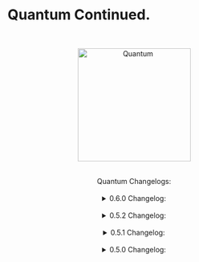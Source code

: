 # Quantum Continued.
<div align="center">
  <br />
  <p>
    <a href="https://discord.gg/Qet7KXxRZj"><img src="https://github.com/fan4145/quantum-client/blob/main/src/main/resources/Quantum.png?raw=true" width="225" alt="Quantum" /></a>
  </p>
  <br />
Quantum Changelogs: <br> <br>
  
  <details> <br>
  <summary>0.6.0 Changelog:</summary> <br>
 Added tracers - derpyjibs <br>
 HUGE code cleanup. - Perry. <br>
 added autofish - derpyjibs & noat <br>
 bad stashlogger - derpyjibs & noat <br>
 added velocity <br>
-Added jesus <br>
-Added mobowner (wip) <br>
-Added control efly (wip) <br>
-Added stashlogger (wip)<br>
-Added tracers <br>
-Added tracjectories <br>
-Added autoreconnect <br>
-Added autolog <br>
-Added automine (wip) <br>
-Added yaw (wip) <br>


</details> <br>


<details> <br>
  <summary>0.5.2 Changelog:</summary> <br>
Changed RPC to 0.5.2. -derpyjibs and noat. <br>
Added snine mode. -noat. <br>
Fixed FakePlayer. -derpy and noat. <br>
Fixed VisualRange. -derpy and noat. <br>
Added Strafe that doesn't work. -derpy and noat. <br>
Fixed a lot of possible crashes. -perry. <br>
Import Cleanup. -perry. <br>
AntiHunger. -perry. <br>
Cleaned up modules. -perry. <br>
Sexy Readme update. -perry. <br>
CSGO Watermark - noat. (don't grammar police me please) <br>
EntityNotifier. -perry. <br>
yPort/Vanilla Speed. -perry. <br>
NoteBot. -perry. <br>
ShulkerAura -pasted on behalf of TuxISCool <br>
</details> <br>

<details> <br>
  <summary>0.5.1 Changelog:</summary> <br>
newest commit: <br>
base changed to Quantum <br>
Current list of new things added and changed: <br>
AutoWalk <br>
Sprint <br>
New base <br>
Removed useless placeholders <br>
New gui <br>
Changed rpc to 0.5.1 <br>
Added xray <br>
</details> <br>

<details> <br>
  <summary>0.5.0 Changelog:</summary> <br>
Scaffold - noatmc<br>
scaffold fix - noatmc<br>
godmodule but better - noatmc<br>
step - noatmc<br>
port phobos ac - ProfKambing<br>
burrow - noatmc<br>
discord rpc - fan4145 + ProfKambing<br>
scaffold - noatmc<br>
penis esp - ProfKambing<br>
godmodule - noatmc<br>
velocity - noatmc <br>
</details> <br>
